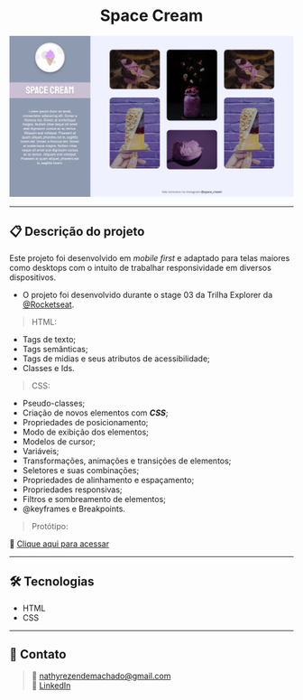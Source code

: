 <h1 align="center">Space Cream</h1>

![Imagem da página desenvolvida](./.github/preview-page.png)

<hr>

## 📋 Descrição do projeto

Este projeto foi desenvolvido em <em>mobile first</em> e adaptado para telas maiores como desktops com o intuito de trabalhar responsividade em diversos dispositivos.

- O projeto foi desenvolvido durante o stage 03 da Trilha Explorer da <a href="https://www.rocketseat.com.br/">@Rocketseat</a>.

> HTML:
- Tags de texto;
- Tags semânticas;
- Tags de midias e seus atributos de acessibilidade;
- Classes e Ids.
 
> CSS:
- Pseudo-classes;
- Criação de novos elementos com <em><strong>CSS</strong></em>;
- Propriedades de posicionamento; 
- Modo de exibição dos elementos;
- Modelos de cursor;
- Variáveis;
- Transformações, animações e transições de elementos;
- Seletores e suas combinações;
- Propriedades de alinhamento e espaçamento;
- Propriedades responsivas;
- Filtros e sombreamento de elementos;
- @keyframes e Breakpoints.

> Protótipo:

🔗 [Clique aqui para acessar](https://nathxrz.github.io/TrilhaExplorer-projeto-5/)
 
<hr>

## 🛠️ Tecnologias
- HTML
- CSS

<hr>

## 📩 Contato
> 📧 nathyrezendemachado@gmail.com <br>
> 💼 <a href="https://www.linkedin.com/in/nathalia-machado-021b1b230/"> LinkedIn</a> <br>

    
